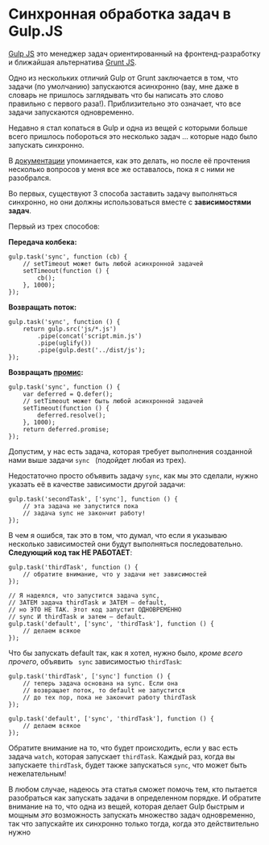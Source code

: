 # Синхронная обработка задач в Gulp.JS

[Gulp JS][1] это менеджер задач ориентированный на фронтенд-разработку и ближайшая альтернатива [Grunt JS][2].

Одно из нескольких отличий Gulp от Grunt заключается в том, что задачи (по умолчанию) 
запускаются асинхронно (вау, мне даже в словарь не пришлось заглядывать что бы 
написать это слово правильно с первого раза!). Приблизительно это означает, что все 
задачи запускаются одновременно.

Недавно я стал копаться в Gulp и одна из вещей с которыми больше всего пришлось побороться это несколько задач … которые надо было запускать синхронно.

В [документации][4] упоминается, как это делать, но после её прочтения несколько вопросов у 
меня все же оставалось, пока я с ними не разобрался.

Во первых, существуют 3 способа заставить задачу выполняться синхронно, но они должны 
использоваться вместе с **зависимостями задач**.

Первый из трех способов:

**Передача колбека:**

    gulp.task('sync', function (cb) {  
        // setTimeout может быть любой асинхронной задачей
        setTimeout(function () {
            cb();
        }, 1000);
    });
    

**Возвращать поток:**

    gulp.task('sync', function () {  
        return gulp.src('js/*.js')
            .pipe(concat('script.min.js')
            .pipe(uglify())
            .pipe(gulp.dest('../dist/js');
    });
    

**Возвращать [промис][3]:**

    gulp.task('sync', function () {  
        var deferred = Q.defer();
        // setTimeout может быть любой асинхронной задачей
        setTimeout(function () {
            deferred.resolve();
        }, 1000);
        return deferred.promise;
    });

Допустим, у нас есть задача, которая требует выполнения созданной нами выше задачи `sync
` (подойдет любая из трех).

Недостаточно просто объявить задачу `sync`, как мы это сделали, нужно указать её в 
качестве зависимости другой задачи:

    gulp.task('secondTask', ['sync'], function () {  
        // эта задача не запустится пока
        // задача sync не закончит работу!
    });
    
В чем я ошибся, так это в том, что думал, что если я указываю несколько зависимостей 
они будут выполняться последовательно. **Следующий код так НЕ РАБОТАЕТ**:

    gulp.task('thirdTask', function () {  
        // обратите внимание, что у задачи нет зависимостей
    });
    
    // Я надеялся, что запустится задача sync,
    // ЗАТЕМ задача thirdTask и ЗАТЕМ — default,
    // но ЭТО НЕ ТАК. Этот код запустит ОДНОВРЕМЕННО
    // sync И thirdTask и затем — default.
    gulp.task('default', ['sync', 'thirdTask'], function () {  
        // делаем всякое
    });

Что бы запускать default так, как я хотел, нужно было, *кроме всего прочего*, объявить `
sync` зависимостью `thirdTask`:

    gulp.task('thirdTask', ['sync'] function () { 
        // теперь задача основана на sync. Если она 
        // возвращает поток, то default не запустится 
        // до тех пор, пока не закончит работу thirdTask
    });
    
    gulp.task('default', ['sync', 'thirdTask'], function () {  
        // делаем всякое
    });
    

Обратите внимание на то, что будет происходить, если у вас есть задача `watch`, которая 
запускает `thirdTask`. Каждый раз, когда вы запускаете `thirdTask`, будет также 
запускаться `sync`, что может быть нежелательным!

В любом случае, надеюсь эта статья сможет помочь тем, кто пытается разобраться как 
запускать задачи в определенном порядке. И обратите внимание на то, что одна из вещей, 
которая делает Gulp быстрым и мощным *это* возможность запускать множество задач
одновременно, так что запускайте их синхронно только тогда, когда это действительно
нужно

 [1]: http://gulpjs.com/
 [2]: http://gruntjs.com/
 [3]: https://github.com/kriskowal/q
 [4]: https://github.com/gulpjs/gulp/blob/master/docs/API.md#async-task-support